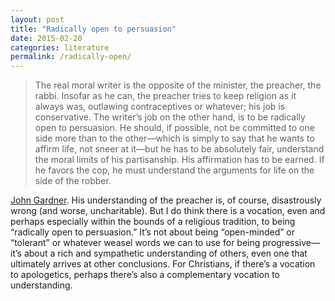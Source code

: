 ```yaml
---
layout: post
title: "Radically open to persuasion"
date: 2015-02-20
categories: literature
permalink: /radically-open/
---
```


> The real moral writer is the opposite of the minister, the preacher, the rabbi. Insofar as he can, the preacher tries to keep religion as it always was, outlawing contraceptives or whatever; his job is conservative. The writer’s job on the other hand, is to be radically open to persuasion. He should, if possible, not be committed to one side more than to the other—which is simply to say that he wants to affirm life, not sneer at it—but he has to be absolutely fair, understand the moral limits of his partisanship. His affirmation has to be earned. If he favors the cop, he must understand the arguments for life on the side of the robber.

[John Gardner](http://www.theparisreview.org/interviews/3394/the-art-of-fiction-no-73-john-gardner). His understanding of the preacher is, of course, disastrously wrong (and worse, uncharitable). But I do think there is a vocation, even and perhaps especially within the bounds of a religious tradition, to being “radically open to persuasion.” It’s not about being “open-minded” or “tolerant” or whatever weasel words we can to use for being progressive—it’s about a rich and sympathetic understanding of others, even one that ultimately arrives at other conclusions. For Christians, if there’s a vocation to apologetics, perhaps there’s also a complementary vocation to understanding.